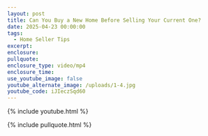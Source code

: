 ```yaml
---
layout: post
title: Can You Buy a New Home Before Selling Your Current One?
date: 2025-04-23 00:00:00
tags:
  - Home Seller Tips
excerpt:
enclosure:
pullquote:
enclosure_type: video/mp4
enclosure_time:
use_youtube_image: false
youtube_alternate_image: /uploads/1-4.jpg
youtube_code: iJIeczSqd60
---
```

{% include youtube.html %}

{% include pullquote.html %}